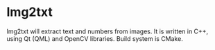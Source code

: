 Img2txt
=======

Img2txt will extract text and numbers from images.
It is written in C++, using Qt (QML) and OpenCV libraries.
Build system is CMake.
